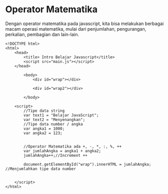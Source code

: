 <h1>Operator Matematika</h1>
<p> Dengan operator matematika pada javascript, 
kita bisa melakukan berbagai macam operasi matematika, mulai dari penjumlahan, pengurangan, perkalian, pembagian dan lain-lain.</p>

```
<!DOCTYPE html>
<html>
    <head>
        <title> Intro Belajar Javascript</title>
        <script src="main.js"></script>
    </head>

        <body>
            <div id="wrap"></div>

            <div id="wrap2"></div>

        </body>

    <script>
        //Tipe data string
        var text1 = "Belajar JavaScript";
        var text2 = "Menyenangkan";
        //Tipe data number / angka
        var angka1 = 1000;
        var angka2 = 123;


        //Operator Matematika ada +, -, *, :, %, ++
        var jumlahAngka = angka1 + angka2;
        jumlahAngka++;//Increment ++

        document.getElementById("wrap").innerHTML = jumlahAngka; //Menjumlahkan tipe data number

        
    </script>
</html>
```


